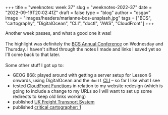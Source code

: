 
+++
title = "weeknotes: week 37"
slug = "weeknotes-2022-37"
date = "2022-09-19T20:02:41Z"
draft = false
type = "blog"
author = "osgav"
image = "images/headers/marianne-bos-unsplash.jpg"
tags = ["BCS", "cartography", "DigitalOcean", "CLI", "doctl", "AWS", "CloudFront"]
+++

Another week passes, and what a good one it was! 
<br><br>
The highlight was definitely the [BCS Annual Conference](https://www.cartography.org.uk/annual-conference) on Wednesday and Thursday. I haven't sifted through the notes I made and links I saved yet so I'll come back to that later. 
<br><br>
Some other stuff I got up to: 

<!--more-->

- GEOG 868: played around with getting a server setup for Lesson 6 onwards, using DigitalOcean and the `doctl` [CLI](https://docs.digitalocean.com/reference/doctl/) – so far I like what I see
- tested [CloudFront Functions](https://aws.amazon.com/blogs/aws/introducing-cloudfront-functions-run-your-code-at-the-edge-with-low-latency-at-any-scale/) in relation to my website redesign (which is going to include a change to my URLs so I will want to set up some redirects to keep old links working)
- published [UK Freight Transport System](/blog/uk-freight-transport-system.html)
- published [critical cartographer: 1](/blog/critical-cartographer-1.html)
